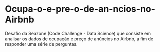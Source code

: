 # Ocupa-o-e-pre-o-de-an-ncios-no-Airbnb
Desafio da Seazone (Code Challenge - Data Science) que consiste em analisar os dados de ocupação e preço de anúncios no Airbnb, a fim de responder uma série de perguntas.
